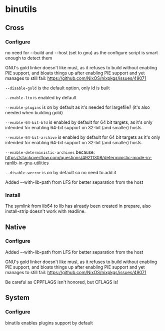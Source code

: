# binutils

## Cross

### Configure
no need for --build and --host (set to gnu) as the configure script is smart
enough to detect them

GNU's gold linker doesn't like musl, as it refuses to build without
enabling PIE support, and bloats things up after enabling PIE support
and yet manages to still fail:
https://github.com/NixOS/nixpkgs/issues/49071

`--disable-gold` is the default option, only ld is built

`--enable-lto` is enabled by default

`--enable-plugins` is on by default as it's needed for largefile? (it's also
needed when building gold)

`--enable-64-bit-bfd` is enabled by default for 64 bit targets, as it's only
intended for enabling 64-bit support on 32-bit (and smaller) hosts

`--enable-64-bit-archive` is enabled by default for 64 bit targets as it's
only intended for enabling 64-bit support on 32-bit (and smaller) hosts

`--enable-deterministic-archives` because:
https://stackoverflow.com/questions/49211308/deterministic-mode-in-ranlib-in-gnu-utilities

`--disable-werror` is on by default so no need to add it

Added --with-lib-path from LFS for better separation from the host

### Install
The symlink from lib64 to lib has already been created in prepare, also
install-strip doesn't work with readline.

## Native

### Configure
Added --with-lib-path from LFS for better separation from the host

GNU's gold linker doesn't like musl, as it refuses to build without
enabling PIE support, and bloats things up after enabling PIE support
and yet manages to still fail:
https://github.com/NixOS/nixpkgs/issues/49071

Be careful as CPPFLAGS isn't honored, but CFLAGS is!

## System
### Configure
binutils enables plugins support by default
